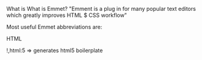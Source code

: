 What is
What is Emmet?
"Emment is a plug in for many popular text editors which greatly improves HTML $ CSS workflow"

Most useful Emmet abbreviations are:

HTML

!,html:5 => generates html5 boilerplate
